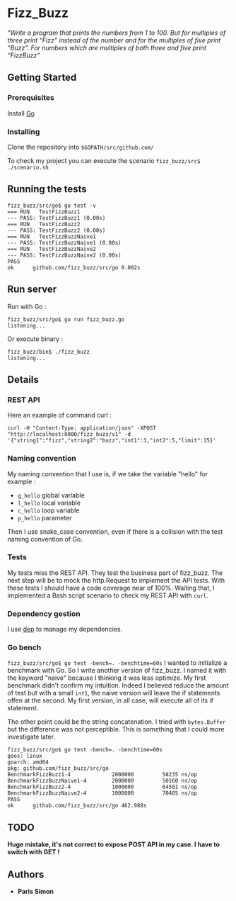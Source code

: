 # Fizz_Buzz

*"Write a program that prints the numbers from 1 to 100. But for multiples of three print “Fizz” instead of the number and for the multiples of five print “Buzz”. For numbers which are multiples of both three and five print “FizzBuzz”*

## Getting Started


### Prerequisites

Install [Go](https://golang.org/dl/)

### Installing

Clone the repository into `$GOPATH/src/github.com/`

To check my project you can execute the scenario `fizz_buzz/src$ ./scenario.sh`

## Running the tests

```
fizz_buzz/src/go$ go test -v
=== RUN   TestFizzBuzz1
--- PASS: TestFizzBuzz1 (0.00s)
=== RUN   TestFizzBuzz2
--- PASS: TestFizzBuzz2 (0.00s)
=== RUN   TestFizzBuzzNaive1
--- PASS: TestFizzBuzzNaive1 (0.00s)
=== RUN   TestFizzBuzzNaive2
--- PASS: TestFizzBuzzNaive2 (0.00s)
PASS
ok  	github.com/fizz_buzz/src/go	0.002s

```

## Run server

Run with Go :

```
fizz_buzz/src/go$ go run fizz_buzz.go 
listening...

```

Or execute binary :

```
fizz_buzz/bin$ ./fizz_buzz 
listening...

```


## Details

### REST API

Here an example of command curl :

`curl -H "Content-Type: application/json" -XPOST "http://localhost:8000/fizz_buzz/v1" -d '{"string1":"fizz","string2":"buzz","int1":3,"int2":5,"limit":15}'`

### Naming convention
My naming convention that I use is, if we take the variable "hello" for example :

* `g_hello` global variable
* `l_hello` local variable
* `c_hello` loop variable
* `p_hello` parameter

Then I use snake_case convention, even if there is a collision with the test naming convention of Go.

### Tests
My tests miss the REST API. They test the business part of fizz_buzz. The next step will be to mock the http.Request to implement the API tests. With these tests I should have a code coverage near of 100%.
Waiting that, I implemented a Bash script scenario to check my REST API with `curl`.

### Dependency gestion
I use [dep](https://golang.github.io/dep/docs/daily-dep.html) to manage my dependencies.

### Go bench
`fizz_buzz/src/go$ go test -bench=. -benchtime=60s`
I wanted to initialize a benchmark with Go. So I write another version of fizz_buzz. I named it with the keyword "naive" because I thinking it was less optimize. My first benchmark didn't confirm my intuition. Indeed I believed reduce the amount of test but with a small `int1`, the naive version will leave the if statements offen at the second. My first version, in all case, will execute all of its if statement.

The other point could be the string concatenation. I tried with `bytes.Buffer` but the difference was not perceptible. This is something that I could more investigate later.

```
fizz_buzz/src/go$ go test -bench=. -benchtime=60s
goos: linux
goarch: amd64
pkg: github.com/fizz_buzz/src/go
BenchmarkFizzBuzz1-4        	 2000000	     58235 ns/op
BenchmarkFizzBuzzNaive1-4   	 2000000	     50160 ns/op
BenchmarkFizzBuzz2-4        	 1000000	     64501 ns/op
BenchmarkFizzBuzzNaive2-4   	 1000000	     70405 ns/op
PASS
ok  	github.com/fizz_buzz/src/go	462.988s
```
## TODO

**Huge mistake, it's not correct to expose POST API in my case. I have to switch with GET !**

## Authors

* **Paris Simon** 
